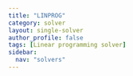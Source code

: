 ```yaml
---
title: "LINPROG"
category: solver
layout: single-solver
author_profile: false
tags: [Linear programming solver]
sidebar:
  nav: "solvers"
---
```

